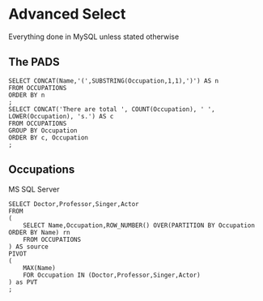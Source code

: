 # Advanced Select

Everything done in MySQL unless stated otherwise

## The PADS

```
SELECT CONCAT(Name,'(',SUBSTRING(Occupation,1,1),')') AS n
FROM OCCUPATIONS
ORDER BY n
;
SELECT CONCAT('There are total ', COUNT(Occupation), ' ', LOWER(Occupation), 's.') AS c
FROM OCCUPATIONS
GROUP BY Occupation
ORDER BY c, Occupation
;
```

## Occupations

MS SQL Server
```
SELECT Doctor,Professor,Singer,Actor
FROM
(
    SELECT Name,Occupation,ROW_NUMBER() OVER(PARTITION BY Occupation ORDER BY Name) rn
    FROM OCCUPATIONS
) AS source
PIVOT
(
    MAX(Name)
    FOR Occupation IN (Doctor,Professor,Singer,Actor)
) as PVT
;
```
